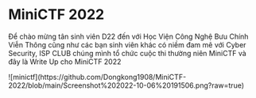 # MiniCTF 2022 
<p>Để chào mừng tân sinh viên D22 đến với Học Viện Công Nghệ Bưu Chính Viễn Thông cũng như các bạn sinh viên khác có niềm đam mê với Cyber Security, ISP CLUB chúng mình tổ chức cuộc thi thường niên MiniCTF và đây là Write Up cho MiniCTF 2022 <p>
![minictf](https://github.com/Dongkong1908/MiniCTF-2022/blob/main/Screenshot%202022-10-06%20191506.png?raw=true)

